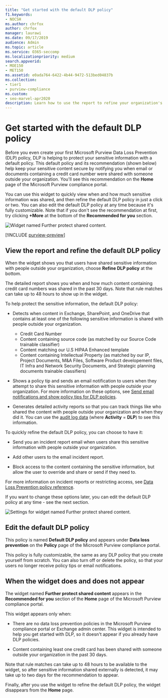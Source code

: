 ```yaml
---
title: "Get started with the default DLP policy"
f1.keywords:
- NOCSH
ms.author: chrfox
author: chrfox
manager: laurawi
ms.date: 09/17/2019
audience: Admin
ms.topic: article
ms.service: O365-seccomp
ms.localizationpriority: medium
search.appverid: 
- MOE150
- MET150
ms.assetid: e0ada764-6422-4b44-9472-513bed04837b
ms.collection: 
- tier1
- purview-compliance
ms.custom:
- seo-marvel-apr2020
description: Learn how to use the report to refine your organization's default data loss prevention (DLP) policy.
---
```


# Get started with the default DLP policy

Before you even create your first Microsoft Purview Data Loss Prevention (DLP) policy, DLP is helping to protect your sensitive information with a default policy. This default policy and its recommendation (shown below) help keep your sensitive content secure by notifying you when email or documents containing a credit card number were shared with someone outside your organization. You'll see this recommendation on the **Home** page of the Microsoft Purview compliance portal. 
  
You can use this widget to quickly view when and how much sensitive information was shared, and then refine the default DLP policy in just a click or two. You can also edit the default DLP policy at any time because it's fully customizable. Note that if you don't see the recommendation at first, try clicking **+More** at the bottom of the **Recommended for you** section. 
  
![Widget named Further protect shared content.](../media/2bae6dbc-cc92-4f35-b54c-c36e60226b5b.png)
  
[!INCLUDE [purview-preview](../includes/purview-preview.md)]

## View the report and refine the default DLP policy

When the widget shows you that users have shared sensitive information with people outside your organization, choose **Refine DLP policy** at the bottom. 
  
The detailed report shows you when and how much content containing credit card numbers was shared in the past 30 days. Note that rule matches can take up to 48 hours to show up in the widget.
  
To help protect the sensitive information, the default DLP policy:
  
- Detects when content in Exchange, SharePoint, and OneDrive that contains at least one of the following sensitive information is shared with people outside your organization.
  - Credit Card Number
  - Content containing source code (as matched by our Source Code trainable classifier)
  - Content matching our U.S HIPAA Enhanced template
  - Content containing Intellectual Property (as matched by our IP, Project Documents, M&A Files, Software Product developement files, IT Infra and Network Security Documents, and Strategic planning documents trainable classifiers)
    
- Shows a policy tip and sends an email notification to users when they attempt to share this sensitive information with people outside your organization. For more information on these options, see [Send email notifications and show policy tips for DLP policies](use-notifications-and-policy-tips.md).
    
- Generates detailed activity reports so that you can track things like who shared the content with people outside your organization and when they did it. You can use the [audit log data](audit-log-search.md) (where **Activity** = **DLP**) to see this information.
    
To quickly refine the default DLP policy, you can choose to have it:
  
- Send you an incident report email when users share this sensitive information with people outside your organization.
    
- Add other users to the email incident report.
    
- Block access to the content containing the sensitive information, but allow the user to override and share or send if they need to.
    
For more information on incident reports or restricting access, see [Data Loss Prevention policy reference](dlp-policy-reference.md#data-loss-prevention-policy-reference).
  
If you want to change these options later, you can edit the default DLP policy at any time - see the next section.
  
![Settings for widget named Further protect shared content.](../media/dad30a84-2715-4c0a-a5c5-44d85492363e.png)
  
## Edit the default DLP policy

This policy is named **Default DLP policy** and appears under **Data loss prevention** on the **Policy** page of the Microsoft Purview compliance portal. 
  
This policy is fully customizable, the same as any DLP policy that you create yourself from scratch. You can also turn off or delete the policy, so that your users no longer receive policy tips or email notifications.
  
 
## When the widget does and does not appear

The widget named **Further protect shared content** appears in the **Recommended for you** section of the **Home** page of the Microsoft Purview compliance portal. 
  
This widget appears only when:
  
- There are no data loss prevention policies in the Microsoft Purview compliance portal or Exchange admin center. This widget is intended to help you get started with DLP, so it doesn't appear if you already have DLP policies.
    
- Content containing least one credit card has been shared with someone outside your organization in the past 30 days.
    
Note that rule matches can take up to 48 hours to be available to the widget, so after sensitive information shared externally is detected, it may take up to two days for the recommendation to appear.
  
Finally, after you use the widget to refine the default DLP policy, the widget disappears from the **Home** page. 
  
